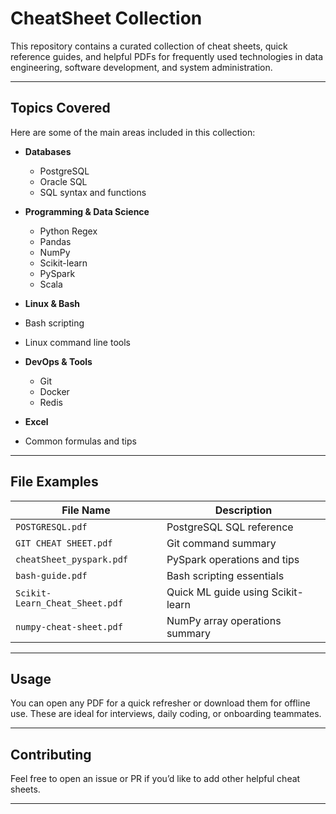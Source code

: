# CheatSheet Collection

This repository contains a curated collection of cheat sheets, quick reference guides, and helpful PDFs for frequently used technologies in data engineering, software development, and system administration.

---

## Topics Covered

Here are some of the main areas included in this collection:

- **Databases**  
  - PostgreSQL  
  - Oracle SQL  
  - SQL syntax and functions

- **Programming & Data Science**  
  - Python Regex  
  - Pandas  
  - NumPy  
  - Scikit-learn  
  - PySpark  
  - Scala

-  **Linux & Bash**  
  - Bash scripting  
  - Linux command line tools

- **DevOps & Tools**  
  - Git  
  - Docker  
  - Redis

-  **Excel**  
  - Common formulas and tips

---

##  File Examples

| File Name                     | Description                          |
|------------------------------|--------------------------------------|
| `POSTGRESQL.pdf`             | PostgreSQL SQL reference             |
| `GIT CHEAT SHEET.pdf`        | Git command summary                  |
| `cheatSheet_pyspark.pdf`     | PySpark operations and tips          |
| `bash-guide.pdf`             | Bash scripting essentials            |
| `Scikit-Learn_Cheat_Sheet.pdf` | Quick ML guide using Scikit-learn |
| `numpy-cheat-sheet.pdf`      | NumPy array operations summary       |

---

## Usage

You can open any PDF for a quick refresher or download them for offline use. These are ideal for interviews, daily coding, or onboarding teammates.

---

## Contributing

Feel free to open an issue or PR if you’d like to add other helpful cheat sheets.

---


